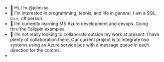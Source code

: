 - 👋 Hi, I’m @john-sc
- 👀 I’m interested in programming, tennis, and life in general. I am a SQL, c++, c# person.
- 🌱 I’m currently learning MS Azure development and devops. Going thru'the Tailspin examples. 
- 💞️ I’m not really looking to collaborate outside my work at present. I have plenty of collaboration there. Our current project is to integrate two systems using an Azure service bus with a message queue in each direction for the comms.
- 

<!---
john-sc/john-sc is a ✨ special ✨ repository because its `README.md` (this file) appears on your GitHub profile.
You can click the Preview link to take a look at your changes.
--->

